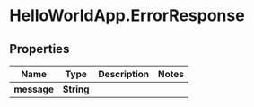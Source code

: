 # HelloWorldApp.ErrorResponse

## Properties
Name | Type | Description | Notes
------------ | ------------- | ------------- | -------------
**message** | **String** |  | 


